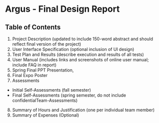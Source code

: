 # Argus - Final Design Report

## Table of Contents
1. Project Description (updated to include 150-word abstract and should reflect final version of the project)
2. User Interface Specification (optional inclusion of UI design)
3. Test Plan and Results (describe execution and results of all tests)
4. User Manual (includes links and screenshots of online user manual; include FAQ in report)
5. Spring Final PPT Presentation, 
6. Final Expo Poster
7. Assessments
  * Initial Self-Assessments (fall semester)
  * Final Self-Assessments (spring semester, do not include confidentialTeam-Assessments)
8. Summary of Hours and Justification (one per individual team member)
9. Summary of Expenses (Optional)